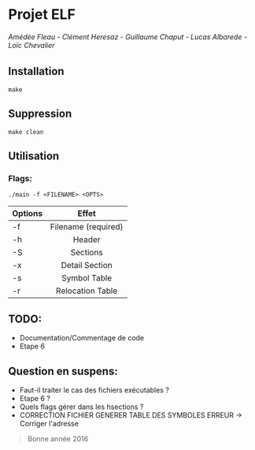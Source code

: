 # Projet ELF
###### Amédée Fleau - Clément Heresaz - Guillaume Chaput - Lucas Albarede -Loïc Chevalier

## Installation
```
make
```

## Suppression
```
make clean
```

## Utilisation
### Flags:
```
./main -f <FILENAME> <OPTS>
```

| Options       | Effet                    |
| ------------- |:------------------------:|
| -f            | Filename (required)      |
| -h            | Header                   |
| -S            | Sections                 |
| -x<num>       | Detail Section <num>     |
| -s            | Symbol Table             |
| -r            | Relocation Table         |

## TODO:
* Documentation/Commentage de code
* Etape 6

## Question en suspens:
* Faut-il traiter le cas des fichiers exécutables ?
* Etape 6 ?
* Quels flags gérer dans les hsections ?
* CORRECTION FICHIER GENERER TABLE DES SYMBOLES ERREUR -> Corriger l'adresse



> Bonne année 2016
